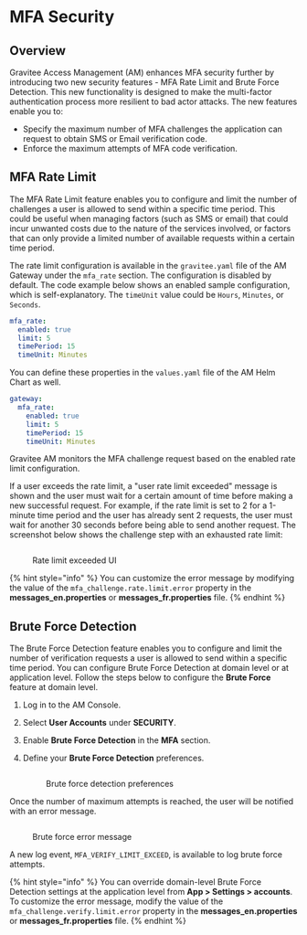 # MFA Security

## Overview

Gravitee Access Management (AM) enhances MFA security further by introducing two new security features - MFA Rate Limit and Brute Force Detection. This new functionality is designed to make the multi-factor authentication process more resilient to bad actor attacks. The new features enable you to:

* Specify the maximum number of MFA challenges the application can request to obtain SMS or Email verification code.
* Enforce the maximum attempts of MFA code verification.

## MFA Rate Limit

The MFA Rate Limit feature enables you to configure and limit the number of challenges a user is allowed to send within a specific time period. This could be useful when managing factors (such as SMS or email) that could incur unwanted costs due to the nature of the services involved, or factors that can only provide a limited number of available requests within a certain time period.

The rate limit configuration is available in the `gravitee.yaml` file of the AM Gateway under the `mfa_rate` section. The configuration is disabled by default. The code example below shows an enabled sample configuration, which is self-explanatory. The `timeUnit` value could be `Hours`, `Minutes`, or `Seconds`.

```yaml
mfa_rate:
  enabled: true
  limit: 5
  timePeriod: 15
  timeUnit: Minutes
```

You can define these properties in the `values.yaml` file of the AM Helm Chart as well.

```yaml
gateway:
  mfa_rate:
    enabled: true
    limit: 5
    timePeriod: 15
    timeUnit: Minutes
```

Gravitee AM monitors the MFA challenge request based on the enabled rate limit configuration.

If a user exceeds the rate limit, a "user rate limit exceeded" message is shown and the user must wait for a certain amount of time before making a new successful request. For example, if the rate limit is set to 2 for a 1-minute time period and the user has already sent 2 requests, the user must wait for another 30 seconds before being able to send another request. The screenshot below shows the challenge step with an exhausted rate limit:

<figure><img src="https://docs.gravitee.io/images/am/current/graviteeio-am-userguide-mfa-ratelimit-exceed.png" alt=""><figcaption><p>Rate limit exceeded UI</p></figcaption></figure>

{% hint style="info" %}
You can customize the error message by modifying the value of the `mfa_challenge.rate.limit.error` property in the **messages\_en.properties** or **messages\_fr.properties** file.
{% endhint %}

## Brute Force Detection

The Brute Force Detection feature enables you to configure and limit the number of verification requests a user is allowed to send within a specific time period. You can configure Brute Force Detection at domain level or at application level. Follow the steps below to configure the **Brute Force** feature at domain level.

1. Log in to the AM Console.
2. Select **User Accounts** under **SECURITY**.
3. Enable **Brute Force Detection** in the **MFA** section.
4.  Define your **Brute Force Detection** preferences.

    <figure><img src="https://docs.gravitee.io/images/am/current/graviteeio-am-userguide-mfa-security.png" alt=""><figcaption><p>Brute force detection preferences</p></figcaption></figure>

Once the number of maximum attempts is reached, the user will be notified with an error message.

<figure><img src="https://docs.gravitee.io/images/am/current/graviteeio-am-userguide-mfa-brute-max.png" alt=""><figcaption><p>Brute force error message</p></figcaption></figure>

A new log event, `MFA_VERIFY_LIMIT_EXCEED`, is available to log brute force attempts.

{% hint style="info" %}
You can override domain-level Brute Force Detection settings at the application level from **App > Settings > accounts**. To customize the error message, modify the value of the `mfa_challenge.verify.limit.error` property in the **messages\_en.properties** or **messages\_fr.properties** file.
{% endhint %}
